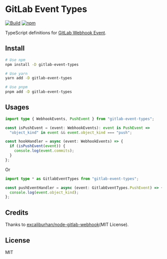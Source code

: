 # GitLab Event Types

[![Build](https://github.com/lawvs/gitlab-event-types/actions/workflows/build.yml/badge.svg)](https://github.com/lawvs/gitlab-event-types/actions/workflows/build.yml)
[![npm](https://img.shields.io/npm/v/gitlab-event-types)](https://www.npmjs.com/package/gitlab-event-types)

TypeScript definitions for [GitLab Webhook Event](https://docs.gitlab.com/ee/user/project/integrations/webhook_events.html).

## Install

```sh
# Use npm
npm install -D gitlab-event-types

# Use yarn
yarn add -D gitlab-event-types

# Use pnpm
pnpm add -D gitlab-event-types
```

## Usages

```ts
import type { WebhookEvents, PushEvent } from "gitlab-event-types";

const isPushEvent = (event: WebhookEvents): event is PushEvent =>
  "object_kind" in event && event.object_kind === "push";

const hookHandler = async (event: WebhookEvents) => {
  if (isPushEvent(event)) {
    console.log(event.commits);
  }
};
```

Or

```ts
import type * as GitlabEventTypes from "gitlab-event-types";

const pushEventHandler = async (event: GitlabEventTypes.PushEvent) => {
  console.log(event.object_kind);
};
```

## Credits

Thanks to [excaliburhan/node-gitlab-webhook](https://github.com/excaliburhan/node-gitlab-webhook/blob/master/index.d.ts)(MIT License).

## License

MIT
